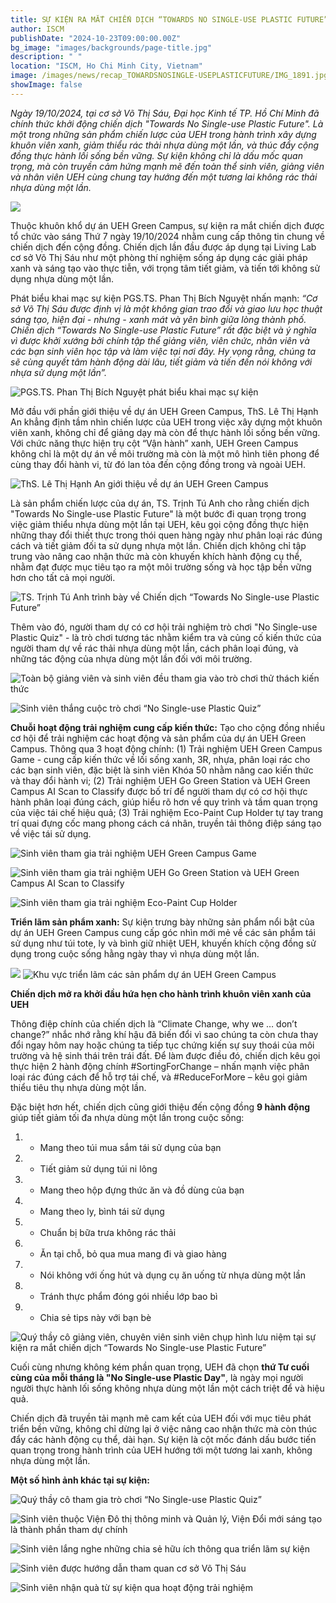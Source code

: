 ```yaml
---
title: SỰ KIỆN RA MẮT CHIẾN DỊCH “TOWARDS NO SINGLE-USE PLASTIC FUTURE” TẠI UEH CƠ SỞ VÕ THỊ SÁU
author: ISCM
publishDate: "2024-10-23T09:00:00.00Z"
bg_image: "images/backgrounds/page-title.jpg"
description: " "
location: "ISCM, Ho Chi Minh City, Vietnam"
image: /images/news/recap_TOWARDSNOSINGLE-USEPLASTICFUTURE/IMG_1891.jpg
showImage: false
---
```


_Ngày 19/10/2024, tại cơ sở Võ Thị Sáu, Đại học Kinh tế TP. Hồ Chí Minh đã chính thức khởi động chiến dịch "Towards No Single-use Plastic Future". Là một trong những sản phẩm chiến lược của UEH trong hành trình xây dựng khuôn viên xanh, giảm thiểu rác thải nhựa dùng một lần, và thúc đẩy cộng đồng thực hành lối sống bền vững. Sự kiện không chỉ là dấu mốc quan trọng, mà còn truyền cảm hứng mạnh mẽ đến toàn thể sinh viên, giảng viên và nhân viên UEH cùng chung tay hướng đến một tương lai không rác thải nhựa dùng một lần._

![](/images/news/recap_TOWARDSNOSINGLE-USEPLASTICFUTURE/IMG_1891.jpg)

Thuộc khuôn khổ dự án UEH Green Campus, sự kiện ra mắt chiến dịch được tổ chức vào sáng Thứ 7 ngày 19/10/2024 nhằm cung cấp thông tin chung về chiến dịch đến cộng đồng. Chiến dịch lần đầu được áp dụng tại Living Lab cơ sở Võ Thị Sáu như một phòng thí nghiệm sống áp dụng các giải pháp xanh và sáng tạo vào thực tiễn, với trọng tâm tiết giảm, và tiến tới không sử dụng nhựa dùng một lần.

Phát biểu khai mạc sự kiện PGS.TS. Phan Thị Bích Nguyệt nhấn mạnh: _“Cơ sở Võ Thị Sáu được định vị là một không gian trao đổi và giao lưu học thuật sáng tạo, hiện đại - nhưng - xanh mát và yên bình giữa lòng thành phố. Chiến dịch “Towards No Single-use Plastic Future” rất đặc biệt và ý nghĩa vì được khởi xướng bởi chính tập thể giảng viên, viên chức, nhân viên và các bạn sinh viên học tập và làm việc tại nơi đây. Hy vọng rằng, chúng ta sẽ cùng quyết tâm hành động dài lâu, tiết giảm và tiến đến nói không với nhựa sử dụng một lần”._

![PGS.TS. Phan Thị Bích Nguyệt phát biểu khai mạc sự kiện](/images/news/recap_TOWARDSNOSINGLE-USEPLASTICFUTURE/IMG_2045.jpg)

Mở đầu với phần giới thiệu về dự án UEH Green Campus, ThS. Lê Thị Hạnh An khẳng định tầm nhìn chiến lược của UEH trong việc xây dựng một khuôn viên xanh, không chỉ để giảng dạy mà còn để thực hành lối sống bền vững. Với chức năng thực hiện trụ cột “Vận hành” xanh, UEH Green Campus không chỉ là một dự án về môi trường mà còn là một mô hình tiên phong để cùng thay đổi hành vi, từ đó lan tỏa đến cộng đồng trong và ngoài UEH.

![ThS. Lê Thị Hạnh An giới thiệu về dự án UEH Green Campus](/images/news/recap_TOWARDSNOSINGLE-USEPLASTICFUTURE/IMG_2071.jpg)

Là sản phẩm chiến lược của dự án, TS. Trịnh Tú Anh cho rằng chiến dịch "Towards No Single-use Plastic Future" là một bước đi quan trọng trong việc giảm thiểu nhựa dùng một lần tại UEH, kêu gọi cộng đồng thực hiện những thay đổi thiết thực trong thói quen hàng ngày như phân loại rác đúng cách và tiết giảm đối ta sử dụng nhựa một lần. Chiến dịch không chỉ tập trung vào nâng cao nhận thức mà còn khuyến khích hành động cụ thể, nhằm đạt được mục tiêu tạo ra một môi trường sống và học tập bền vững hơn cho tất cả mọi người.

![TS. Trịnh Tú Anh trình bày về Chiến dịch “Towards No Single-use Plastic Future”](/images/news/recap_TOWARDSNOSINGLE-USEPLASTICFUTURE/IMG_2157.jpg)

Thêm vào đó, người tham dự có cơ hội trải nghiệm trò chơi "No Single-use Plastic Quiz" - là trò chơi tương tác nhằm kiểm tra và củng cố kiến thức của người tham dự về rác thải nhựa dùng một lần, cách phân loại đúng, và những tác động của nhựa dùng một lần đối với môi trường.

![Toàn bộ giảng viên và sinh viên đều tham gia vào trò chơi thử thách kiến thức](/images/news/recap_TOWARDSNOSINGLE-USEPLASTICFUTURE/IMG_2117.jpg)

![Sinh viên thắng cuộc trò chơi “No Single-use Plastic Quiz”](/images/news/recap_TOWARDSNOSINGLE-USEPLASTICFUTURE/IMG_2148.jpg)

**Chuỗi hoạt động trải nghiệm cung cấp kiến thức:** Tạo cho cộng đồng nhiều cơ hội để trải nghiệm các hoạt động và sản phẩm của dự án UEH Green Campus. Thông qua 3 hoạt động chính: (1) Trải nghiệm UEH Green Campus Game - cung cấp kiến thức về lối sống xanh, 3R, nhựa, phân loại rác cho các bạn sinh viên, đặc biệt là sinh viên Khóa 50 nhằm nâng cao kiến thức và thay đổi hành vi; (2) Trải nghiệm UEH Go Green Station và UEH Green Campus AI Scan to Classify được bố trí để người tham dự có cơ hội thực hành phân loại đúng cách, giúp hiểu rõ hơn về quy trình và tầm quan trọng của việc tái chế hiệu quả; (3) Trải nghiệm Eco-Paint Cup Holder tự tay trang trí quai đựng cốc mang phong cách cá nhân, truyền tải thông điệp sáng tạo về việc tái sử dụng.

![Sinh viên tham gia trải nghiệm UEH Green Campus Game](/images/news/recap_TOWARDSNOSINGLE-USEPLASTICFUTURE/IMG_1933.jpg)

![Sinh viên tham gia trải nghiệm UEH Go Green Station và UEH Green Campus AI Scan to Classify](/images/news/recap_TOWARDSNOSINGLE-USEPLASTICFUTURE/IMG_1971.jpg)

![Sinh viên tham gia trải nghiệm Eco-Paint Cup Holder](/images/news/recap_TOWARDSNOSINGLE-USEPLASTICFUTURE/IMG_2265.jpg)

**Triển lãm sản phẩm xanh:** Sự kiện trưng bày những sản phẩm nổi bật của dự án UEH Green Campus cung cấp góc nhìn mới mẻ về các sản phẩm tái sử dụng như túi tote, ly và bình giữ nhiệt UEH, khuyến khích cộng đồng sử dụng trong cuộc sống hằng ngày thay vì nhựa dùng một lần.

![](/images/news/recap_TOWARDSNOSINGLE-USEPLASTICFUTURE/IMG_1915.jpg)
![Khu vực triển lãm các sản phẩm dự án UEH Green Campus](/images/news/recap_TOWARDSNOSINGLE-USEPLASTICFUTURE/IMG_1868.jpg)

**Chiến dịch mở ra khởi đầu hứa hẹn cho hành trình khuôn viên xanh của UEH**

Thông điệp chính của chiến dịch là “Climate Change, why we … don’t change?” nhắc nhớ rằng khí hậu đã biến đổi vì sao chúng ta còn chưa thay đổi ngay hôm nay hoặc chúng ta tiếp tục chứng kiến sự suy thoái của môi trường và hệ sinh thái trên trái đất. Để làm được điều đó, chiến dịch kêu gọi thực hiện 2 hành động chính #SortingForChange – nhấn mạnh việc phân loại rác đúng cách để hỗ trợ tái chế, và #ReduceForMore – kêu gọi giảm thiểu tiêu thụ nhựa dùng một lần. 

Đặc biệt hơn hết, chiến dịch cũng giới thiệu đến cộng đồng **9 hành động** giúp tiết giảm tối đa nhựa dùng một lần trong cuộc sống:

1. - Mang theo túi mua sắm tái sử dụng của bạn
1. - Tiết giảm sử dụng túi ni lông
1. - Mang theo hộp đựng thức ăn và đồ dùng của bạn
1. - Mang theo ly, bình tái sử dụng
1. - Chuẩn bị bữa trưa không rác thải
1. - Ăn tại chỗ, bỏ qua mua mang đi và giao hàng
1. - Nói không với ống hút và dụng cụ ăn uống từ nhựa dùng một lần
1. - Tránh thực phẩm đóng gói nhiều lớp bao bì
1. - Chia sẻ tips này với bạn bè

![Quý thầy cô giảng viên, chuyên viên sinh viên chụp hình lưu niệm tại sự kiện ra mắt chiến dịch “Towards No Single-use Plastic Future”](/images/news/recap_TOWARDSNOSINGLE-USEPLASTICFUTURE/IMG_2225.jpg)

Cuối cùng nhưng không kém phần quan trọng, UEH đã chọn **thứ Tư cuối cùng của mỗi tháng là "No Single-use Plastic Day"**, là ngày mọi người người thực hành lối sống không nhựa dùng một lần một cách triệt để và hiệu quả.

Chiến dịch đã truyền tải mạnh mẽ cam kết của UEH đối với mục tiêu phát triển bền vững, không chỉ dừng lại ở việc nâng cao nhận thức mà còn thúc đẩy các hành động cụ thể, dài hạn. Sự kiện là cột mốc đánh dấu bước tiến quan trọng trong hành trình của UEH hướng tới một tương lai xanh, không nhựa dùng một lần.

**Một số hình ảnh khác tại sự kiện:**

![Quý thầy cô tham gia trò chơi “No Single-use Plastic Quiz”](/images/news/recap_TOWARDSNOSINGLE-USEPLASTICFUTURE/IMG_2124.jpg)

![Sinh viên thuộc Viện Đô thị thông minh và Quản lý, Viện Đổi mới sáng tạo là thành phần tham dự chính](/images/news/recap_TOWARDSNOSINGLE-USEPLASTICFUTURE/IMG_1997.jpg)

![Sinh viên lắng nghe những chia sẻ hữu ích thông qua triển lãm sự kiện](/images/news/recap_TOWARDSNOSINGLE-USEPLASTICFUTURE/IMG_1920.jpg)

![Sinh viên được hướng dẫn tham quan cơ sở Võ Thị Sáu](/images/news/recap_TOWARDSNOSINGLE-USEPLASTICFUTURE/IMG_1956.jpg)

![Sinh viên nhận quà từ sự kiện qua hoạt động trải nghiệm](/images/news/recap_TOWARDSNOSINGLE-USEPLASTICFUTURE/IMG_1941.jpg)